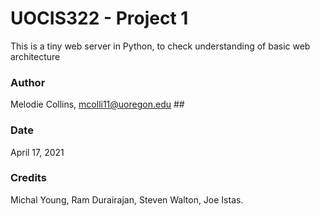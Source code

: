 # UOCIS322 - Project 1 #

This is a tiny web server in Python, to check understanding of basic web architecture


### Author ###

Melodie Collins, mcolli11@uoregon.edu ##


### Date ###

April 17, 2021


### Credits ###

Michal Young, Ram Durairajan, Steven Walton, Joe Istas.
